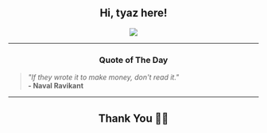 <h2 align="center"> Hi, tyaz here!</h2>

<p align="center">
<a href="https://github.com/tyazx" alt="github streak"><img src="https://dvst-streak.herokuapp.com/?user=tyazx&theme=tokyonight&fire=DD472C"></a>
</p>

<hr>
<h3 align="center">Quote of The Day</h3>
<p align="center">
<blockquote>
<i>"If they wrote it to make money, don't read it."</i>
<br>
<b>- Naval Ravikant</b>
</blockquote>
</p>


<hr>
<h2 align="center">Thank You 🙏🏼</h2>

